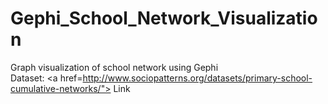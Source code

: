 # Gephi_School_Network_Visualization
Graph visualization of school network using Gephi <br>
Dataset: <a href=http://www.sociopatterns.org/datasets/primary-school-cumulative-networks/"> Link </a><br>
